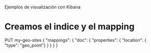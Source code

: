 Ejemplos de visualización con Kibana



# Creamos el indice y el mapping
PUT my-geo-sites
{
    "mappings": {
        "doc": {
            "properties": {
                "location": {
                  "type": "geo_point"}
            }
        }
    }
}